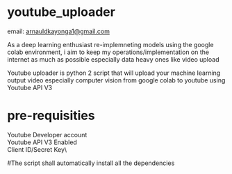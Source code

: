 # youtube_uploader
email: arnauldkayonga1@gmail.com

As a deep learning enthusiast re-implemneting models using the google colab environment,
i aim to keep my operations/implementation on the internet as much as possible especially data heavy ones like video upload

Youtube uploader is python 2 script that will upload your machine learning output video especially computer vision from 
google colab to youtube using Youtube API V3

# pre-requisities
Youtube Developer account\
Youtube API V3 Enabled\
Client ID/Secret Key\

#The script shall automatically install all the dependencies 
